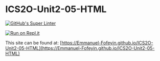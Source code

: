 # ICS2O-Unit2-05-HTML

[![GitHub's Super Linter](https://github.com/Emmanuel-Fofeyin/ICS2O-Unit2-05-HTML/workflows/GitHub's%20Super%20Linter/badge.svg)](https://github.com/Emmanuel-Fofeyin/ICS2O-Unit2-05-HTML/actions)



[![Run on Repl.it](https://repl.it/badge/github/Emmanuel-Fofeyin/ICS2O-Unit2-05-HTML)](https://repl.it/github/Emmanuel-Fofeyin/ICS2O-Unit2-05-HTML)

This site can be found at: [https://Emmanuel-Fofeyin.github.io/ICS2O-Unit2-05-HTML](https://Emmanuel-Fofeyin.github.io/ICS2O-Unit2-05-HTML)
